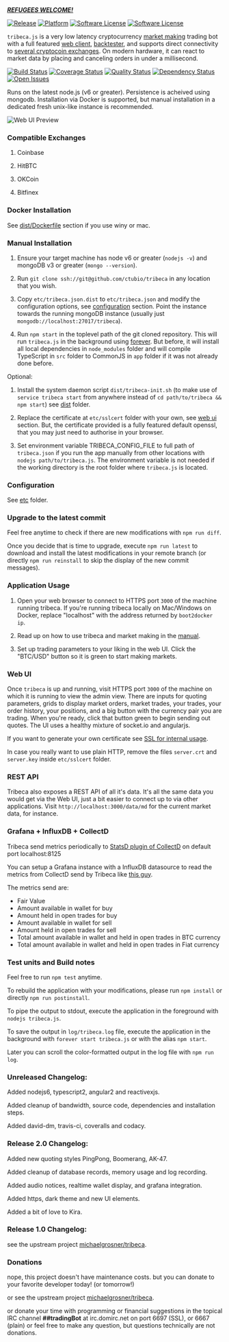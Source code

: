 [***REFUGEES WELCOME!***](http://www.refugeesaid.eu/rab-campaign/)

[![Release](https://img.shields.io/github/release/ctubio/tribeca.svg)](https://github.com/ctubio/tribeca/releases)
[![Platform](https://img.shields.io/badge/platform-unix--like-lightgray.svg)](https://www.gnu.org/)
[![Software License](https://img.shields.io/badge/license-ISC-111111.svg)](https://raw.githubusercontent.com/ctubio/tribeca/master/LICENSE)
[![Software License](https://img.shields.io/badge/license-MIT-111111.svg)](https://raw.githubusercontent.com/ctubio/tribeca/master/COPYING)

`tribeca.js` is a very low latency cryptocurrency [market making](https://github.com/ctubio/tribeca/blob/master/MANUAL.md#what-is-market-making) trading bot with a full featured [web client](https://github.com/ctubio/tribeca#web-ui), [backtester](https://github.com/ctubio/tribeca/blob/master/MANUAL.md#how-can-i-test-new-trading-strategies), and supports direct connectivity to [several cryptocoin exchanges](https://github.com/ctubio/tribeca/tree/master/etc#configuration-options). On modern hardware, it can react to market data by placing and canceling orders in under a millisecond.

[![Build Status](https://img.shields.io/travis/ctubio/tribeca/master.svg?label=test%20build)](https://travis-ci.org/ctubio/tribeca)
[![Coverage Status](https://img.shields.io/coveralls/ctubio/tribeca/master.svg?label=code%20coverage)](https://coveralls.io/r/ctubio/tribeca?branch=master)
[![Quality Status](https://img.shields.io/codacy/grade/21564745dbb0449ca05912f77d484b0c/master.svg)](https://www.codacy.com/app/ctubio/tribeca)
[![Dependency Status](https://img.shields.io/david/ctubio/tribeca.svg)](https://david-dm.org/ctubio/tribeca)
[![Open Issues](https://img.shields.io/github/issues/ctubio/tribeca.svg)](https://github.com/ctubio/tribeca/issues)

Runs on the latest node.js (v6 or greater). Persistence is acheived using mongodb. Installation via Docker is supported, but manual installation in a dedicated fresh unix-like instance is recommended.

![Web UI Preview](https://raw.githubusercontent.com/ctubio/tribeca/master/dist/img/web_ui_preview.png)

### Compatible Exchanges

1. Coinbase

2. HitBTC

3. OKCoin

4. Bitfinex

### Docker Installation

See [dist/Dockerfile](https://github.com/ctubio/tribeca/tree/master/dist#dockerfile) section if you use winy or mac.

### Manual Installation

1. Ensure your target machine has node v6 or greater (`nodejs -v`) and mongoDB v3 or greater (`mongo --version`).

2. Run `git clone ssh://git@github.com/ctubio/tribeca` in any location that you wish.

3. Copy `etc/tribeca.json.dist` to `etc/tribeca.json` and modify the configuration options, see [configuration](https://github.com/ctubio/tribeca/tree/master/etc#configuration-options) section. Point the instance towards the running mongoDB instance (usually just `mongodb://localhost:27017/tribeca`).

4. Run `npm start` in the toplevel path of the git cloned repository. This will run `tribeca.js` in the background using [forever](https://www.npmjs.com/package/forever). But before, it will install all local dependencies in `node_modules` folder and will compile TypeScript in `src` folder to CommonJS in `app` folder if it was not already done before.

Optional:

1. Install the system daemon script `dist/tribeca-init.sh` (to make use of `service tribeca start` from anywhere instead of `cd path/to/tribeca && npm start`) see [dist](https://github.com/ctubio/tribeca/tree/master/dist) folder.

2. Replace the certificate at `etc/sslcert` folder with your own, see [web ui](https://github.com/ctubio/tribeca#web-ui) section. But, the certificate provided is a fully featured default openssl, that you may just need to authorise in your browser.

3. Set environment variable TRIBECA_CONFIG_FILE to full path of `tribeca.json` if you run the app manually from other locations with `nodejs path/to/tribeca.js`. The environment variable is not needed if the working directory is the root folder where `tribeca.js` is located.

### Configuration

See [etc](https://github.com/ctubio/tribeca/tree/master/etc) folder.

### Upgrade to the latest commit

Feel free anytime to check if there are new modifications with `npm run diff`.

Once you decide that is time to upgrade, execute `npm run latest` to download and install the latest modifications in your remote branch (or directly `npm run reinstall` to skip the display of the new commit messages).

### Application Usage

1. Open your web browser to connect to HTTPS port `3000` of the machine running tribeca. If you're running tribeca locally on Mac/Windows on Docker, replace "localhost" with the address returned by `boot2docker ip`.

2. Read up on how to use tribeca and market making in the [manual](https://github.com/ctubio/tribeca/blob/master/MANUAL.md).

3. Set up trading parameters to your liking in the web UI. Click the "BTC/USD" button so it is green to start making markets.

### Web UI

Once `tribeca` is up and running, visit HTTPS port `3000` of the machine on which it is running to view the admin view. There are inputs for quoting parameters, grids to display market orders, market trades, your trades, your order history, your positions, and a big button with the currency pair you are trading. When you're ready, click that button green to begin sending out quotes. The UI uses a healthy mixture of socket.io and angularjs.

If you want to generate your own certificate see [SSL for internal usage](http://www.akadia.com/services/ssh_test_certificate.html).

In case you really want to use plain HTTP, remove the files `server.crt` and `server.key` inside `etc/sslcert` folder.

### REST API

Tribeca also exposes a REST API of all it's data. It's all the same data you would get via the Web UI, just a bit easier to connect up to via other applications. Visit `http://localhost:3000/data/md` for the current market data, for instance.

### Grafana + InfluxDB + CollectD

Tribeca send metrics periodically to [StatsD plugin of CollectD](https://collectd.org/wiki/index.php/Plugin:StatsD) on default port localhost:8125

You can setup a Grafana instance with a InfluxDB datasource to read the metrics from CollectD send by Tribeca like [this guy](https://sonnguyen.ws/monitor-server-with-collectd-influxdb-and-grafana/).

The metrics send are:

 * Fair Value
 * Amount available in wallet for buy
 * Amount held in open trades for buy
 * Amount available in wallet for sell
 * Amount held in open trades for sell
 * Total amount available in wallet and held in open trades in BTC currency
 * Total amount available in wallet and held in open trades in Fiat currency

### Test units and Build notes

Feel free to run `npm test` anytime.

To rebuild the application with your modifications, please run `npm install` or directly `npm run postinstall`.

To pipe the output to stdout, execute the application in the foreground with `nodejs tribeca.js`.

To save the output in `log/tribeca.log` file, execute the application in the background with `forever start tribeca.js` or with the alias `npm start`.

Later you can scroll the color-formatted output in the log file with `npm run log`.

### Unreleased Changelog:

Added nodejs6, typescript2, angular2 and reactivexjs.

Added cleanup of bandwidth, source code, dependencies and installation steps.

Added david-dm, travis-ci, coveralls and codacy.

### Release 2.0 Changelog:

Added new quoting styles PingPong, Boomerang, AK-47.

Added cleanup of database records, memory usage and log recording.

Added audio notices, realtime wallet display, and grafana integration.

Added https, dark theme and new UI elements.

Added a bit of love to Kira.

### Release 1.0 Changelog:

see the upstream project [michaelgrosner/tribeca](https://github.com/michaelgrosner/tribeca).

### Donations

nope, this project doesn't have maintenance costs. but you can donate to your favorite developer today! (or tomorrow!)

or see the upstream project [michaelgrosner/tribeca](https://github.com/michaelgrosner/tribeca).

or donate your time with programming or financial suggestions in the topical IRC channel **##tradingBot** at irc.domirc.net on port 6697 (SSL), or 6667 (plain) or feel free to make any question, but questions technically are not donations.